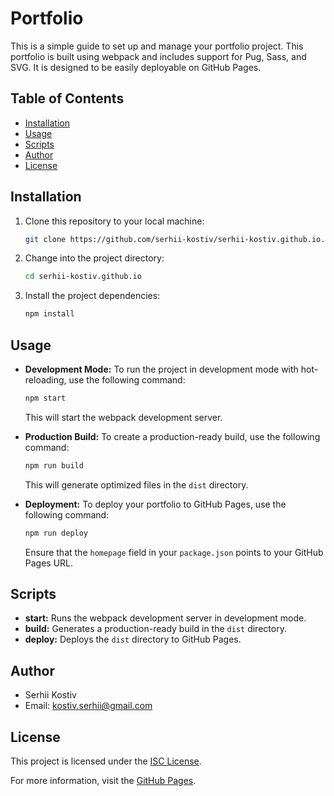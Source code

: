 # Portfolio

This is a simple guide to set up and manage your portfolio project. This portfolio is built using webpack and includes support for Pug, Sass, and SVG. It is designed to be easily deployable on GitHub Pages.

## Table of Contents
- [Installation](#installation)
- [Usage](#usage)
- [Scripts](#scripts)
- [Author](#author)
- [License](#license)

## Installation
1. Clone this repository to your local machine:
    ```bash
    git clone https://github.com/serhii-kostiv/serhii-kostiv.github.io.git
    ```
2. Change into the project directory:
    ```bash
    cd serhii-kostiv.github.io
    ```
3. Install the project dependencies:
    ```bash
    npm install
    ```

## Usage
- **Development Mode:** To run the project in development mode with hot-reloading, use the following command:
    ```bash
    npm start
    ```
    This will start the webpack development server.

- **Production Build:** To create a production-ready build, use the following command:
    ```bash
    npm run build
    ```
    This will generate optimized files in the `dist` directory.

- **Deployment:** To deploy your portfolio to GitHub Pages, use the following command:
    ```bash
    npm run deploy
    ```
    Ensure that the `homepage` field in your `package.json` points to your GitHub Pages URL.

## Scripts
- **start:** Runs the webpack development server in development mode.
- **build:** Generates a production-ready build in the `dist` directory.
- **deploy:** Deploys the `dist` directory to GitHub Pages.

## Author
- Serhii Kostiv
- Email: kostiv.serhii@gmail.com

## License
This project is licensed under the [ISC License](LICENSE).

For more information, visit the [GitHub Pages](https://kraiviks.github.io/).
